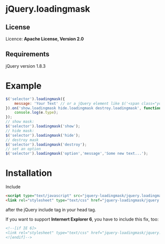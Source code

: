 # jQuery.loadingmask
## License
Licence: <b>Apache License, Version 2.0</b>
## Requirements
jQuery version 1.8.3
# Example
```javascript
$('selector').loadingmask({
    message: 'Your Text' // or a jQuery element like $('<span class="your-class">Your Text</span>')
}).on('show.loadingmask hide.loadingmask destroy.loadingmask', function(e){
    console.log(e.type);
});
// show mask:
$('selector').loadingmask('show');
// hide mask:
$('selector').loadingmask('hide');
// destroy mask
$('selector').loadingmask('destroy');
// set an option
$('selector').loadingmask('option','message','Some new text...');
```
# Installation
Include
```html
<script type="text/javascript" src="jquery-loadingmask/jquery.loadingmask.min.js"></script>
<link rel="stylesheet" type="text/css" href="jquery-loadingmask/jquery.loadingmask.css" />
```
after the jQuery include tag in your head tag.

If you want to support <b>Internert Explorer 6</b>, you have to include this fix, too:
```html
<!--[if IE 6]>
<link rel="stylesheet" type="text/css" href="jquery-loadingmask/jquery.loadingmask-ie6.css" />
<![endif]-->
```
